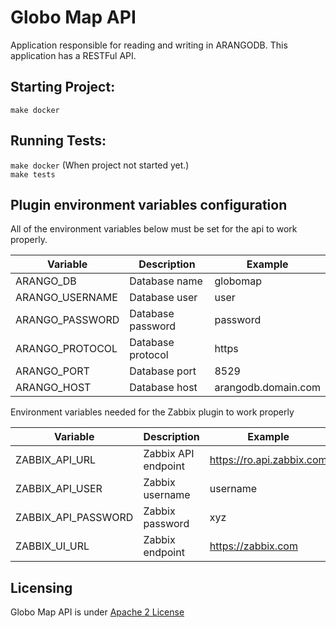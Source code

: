 # Globo Map API

Application responsible for reading and writing in ARANGODB. This application has a RESTFul API.

## Starting Project:

` make docker `

## Running Tests:

` make docker ` (When project not started yet.)<br>
` make tests `

## Plugin environment variables configuration

All of the environment variables below must be set for the api to work properly.

| Variable                    |  Description            | Example                    |
|-----------------------------|-------------------------|----------------------------|
| ARANGO_DB                   | Database name           | globomap                   |
| ARANGO_USERNAME             | Database user           | user                       |
| ARANGO_PASSWORD             | Database password       | password                   |
| ARANGO_PROTOCOL             | Database protocol       | https                      |
| ARANGO_PORT                 | Database port           | 8529                       |
| ARANGO_HOST                 | Database host           | arangodb.domain.com        |

Environment variables needed for the Zabbix plugin to work properly

| Variable                    |  Description            | Example                    |
|-----------------------------|-------------------------|----------------------------|
| ZABBIX_API_URL              | Zabbix API endpoint     | https://ro.api.zabbix.com  |
| ZABBIX_API_USER             | Zabbix username         | username                   |
| ZABBIX_API_PASSWORD         | Zabbix password         | xyz                        |
| ZABBIX_UI_URL               | Zabbix endpoint         | https://zabbix.com         |

## Licensing

Globo Map API is under [Apache 2 License](./LICENSE)
